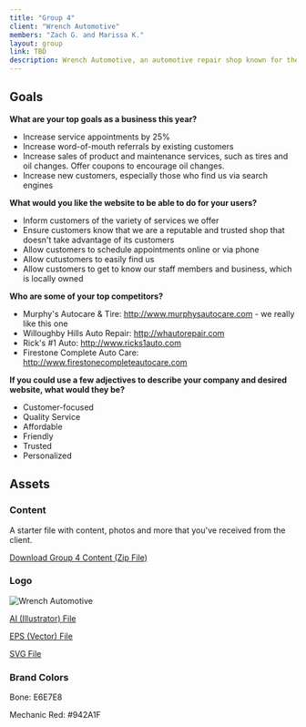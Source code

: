 ```yaml
---
title: "Group 4"
client: "Wrench Automotive"
members: "Zach G. and Marissa K."
layout: group
link: TBD
description: Wrench Automotive, an automotive repair shop known for their personalized and high-quality service.
---
```


## Goals

**What are your top goals as a business this year?**

* Increase service appointments by 25%
* Increase word-of-mouth referrals by existing customers
* Increase sales of product and maintenance services, such as tires and oil changes.  Offer coupons to encourage oil changes.
* Increase new customers, especially those who find us via search engines

**What would you like the website to be able to do for your users?**

* Inform customers of the variety of services we offer
* Ensure customers know that we are a reputable and trusted shop that doesn't take advantage of its customers
* Allow customers to schedule appointments online or via phone
* Allow cutustomers to easily find us
* Allow customers to get to know our staff members and business, which is locally owned

**Who are some of your top competitors?**

* Murphy's Autocare & Tire: http://www.murphysautocare.com - we really like this one
* Willoughby Hills Auto Repair: http://whautorepair.com
* Rick's #1 Auto: http://www.ricks1auto.com
* Firestone Complete Auto Care: http://www.firestonecompleteautocare.com

**If you could use a few adjectives to describe your company and desired website, what would they be?**

* Customer-focused
* Quality Service
* Affordable
* Friendly
* Trusted
* Personalized

## Assets

### Content

A starter file with content, photos and more that you've received from the client.  

<a href="/groups/assets/group4/Group-4-Content.zip">Download Group 4 Content (Zip File)</a>

### Logo
<img src="/groups/assets/group4/wrench.svg" alt="Wrench Automotive" />

<a href="/groups/assets/group4/wrench.ai">AI (Illustrator) File</a>

<a href="/groups/assets/group4/wrench.eps">EPS (Vector) File</a>

<a href="/groups/assets/group4/wrench.svg">SVG File</a>

### Brand Colors

Bone: E6E7E8

Mechanic Red: #942A1F